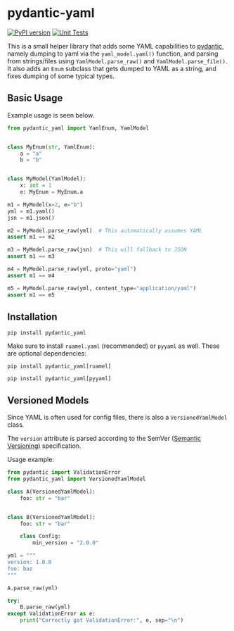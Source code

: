 # pydantic-yaml

[![PyPI version](https://badge.fury.io/py/pydantic-yaml.svg)](https://badge.fury.io/py/pydantic-yaml) [![Unit Tests](https://github.com/NowanIlfideme/pydantic-yaml/actions/workflows/python-testing.yml/badge.svg)](https://github.com/NowanIlfideme/pydantic-yaml/actions/workflows/python-testing.yml)

This is a small helper library that adds some YAML capabilities to [pydantic](https://github.com/samuelcolvin/pydantic), namely dumping to yaml via the `yaml_model.yaml()` function, and parsing from strings/files using `YamlModel.parse_raw()` and `YamlModel.parse_file()`. It also adds an `Enum` subclass that gets dumped to YAML as a string, and fixes dumping of some typical types.

## Basic Usage

Example usage is seen below.

```python
from pydantic_yaml import YamlEnum, YamlModel


class MyEnum(str, YamlEnum):
    a = "a"
    b = "b"


class MyModel(YamlModel):
    x: int = 1
    e: MyEnum = MyEnum.a

m1 = MyModel(x=2, e="b")
yml = m1.yaml()
jsn = m1.json()

m2 = MyModel.parse_raw(yml)  # This automatically assumes YAML
assert m1 == m2

m3 = MyModel.parse_raw(jsn)  # This will fallback to JSON
assert m1 == m3

m4 = MyModel.parse_raw(yml, proto="yaml")
assert m1 == m4

m5 = MyModel.parse_raw(yml, content_type="application/yaml")
assert m1 == m5

```

## Installation

`pip install pydantic_yaml`

Make sure to install `ruamel.yaml` (recommended) or `pyyaml` as well. These are optional dependencies:

`pip install pydantic_yaml[ruamel]`

`pip install pydantic_yaml[pyyaml]`

## Versioned Models

Since YAML is often used for config files, there is also a `VersionedYamlModel` class.

The `version` attribute is parsed according to the SemVer
([Semantic Versioning](https://semver.org/)) specification.

Usage example:

```python
from pydantic import ValidationError
from pydantic_yaml import VersionedYamlModel

class A(VersionedYamlModel):
    foo: str = "bar"


class B(VersionedYamlModel):
    foo: str = "bar"

    class Config:
        min_version = "2.0.0"

yml = """
version: 1.0.0
foo: baz
"""

A.parse_raw(yml)

try:
    B.parse_raw(yml)
except ValidationError as e:
    print("Correctly got ValidationError:", e, sep="\n")
```
